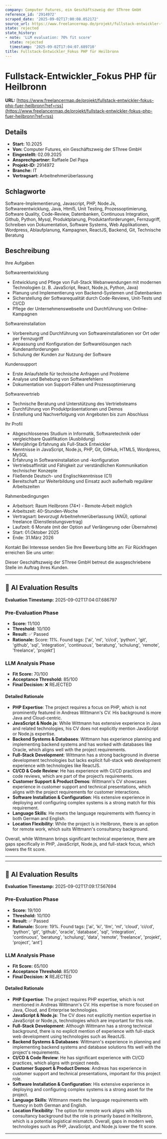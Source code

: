 ```yaml
---
company: Computer Futures, ein Geschäftszweig der SThree GmbH
reference_id: '2914972'
scraped_date: '2025-09-02T17:00:08.052172'
source_url: https://www.freelancermap.de/projekt/fullstack-entwickler-fokus-php-fuer-heilbronn?ref=rss
state: rejected
state_history:
- note: 'LLM evaluation: 70% fit score'
  state: rejected
  timestamp: '2025-09-02T17:04:07.689710'
title: Fullstack-Entwickler_Fokus PHP für Heilbronn
---
```



# Fullstack-Entwickler_Fokus PHP für Heilbronn
**URL:** [https://www.freelancermap.de/projekt/fullstack-entwickler-fokus-php-fuer-heilbronn?ref=rss](https://www.freelancermap.de/projekt/fullstack-entwickler-fokus-php-fuer-heilbronn?ref=rss)
## Details
- **Start:** 10.2025
- **Von:** Computer Futures, ein Geschäftszweig der SThree GmbH
- **Eingestellt:** 02.09.2025
- **Ansprechpartner:** Raffaele Del Papa
- **Projekt-ID:** 2914972
- **Branche:** IT
- **Vertragsart:** Arbeitnehmerüberlassung

## Schlagworte
Software-Implementierung, Javascript, PHP, Node.Js, Softwareentwicklung, Java, Html5, Unit Testing, Prozessoptimierung, Software Quality, Code-Review, Datenbanken, Continuous Integration, Github, Python, Mysql, Produktplanung, Produktanforderungen, Fernzugriff, Schreiben von Dokumentation, Software Systems, Web Applikationen, Wordpress, Ablaufplanung, Kampagnen, ReactJS, Backend, Git, Technische Beratung

## Beschreibung
Ihre Aufgaben

Softwareentwicklung
- Entwicklung und Pflege von Full-Stack Webanwendungen mit modernen Technologien (z. B. JavaScript, React, Node.js, Python, Java)
- Planung und Implementierung von Backend-Systemen und Datenbanken
- Sicherstellung der Softwarequalität durch Code-Reviews, Unit-Tests und CI/CD
- Pflege der Unternehmenswebseite und Durchführung von Online-Kampagnen

Softwareinstallation
- Vorbereitung und Durchführung von Softwareinstallationen vor Ort oder per Fernzugriff
- Anpassung und Konfiguration der Softwarelösungen nach Kundenanforderungen
- Schulung der Kunden zur Nutzung der Software

Kundensupport
- Erste Anlaufstelle für technische Anfragen und Probleme
- Analyse und Behebung von Softwarefehlern
- Dokumentation von Support-Fällen und Prozessoptimierung

Softwarevertrieb
- Technische Beratung und Unterstützung des Vertriebsteams
- Durchführung von Produktpräsentationen und Demos
- Erstellung und Nachverfolgung von Angeboten bis zum Abschluss

Ihr Profil

- Abgeschlossenes Studium in Informatik, Softwaretechnik oder vergleichbare Qualifikation (Ausbildung)
- Mehrjährige Erfahrung als Full-Stack Entwickler
- Kenntnisse in JavaScript, Node.js, PHP, Git, GitHub, HTML5, Wordpress, MySQL
- Erfahrung in Softwareinstallation und -konfiguration
- Vertriebsaffinität und Fähigkeit zur verständlichen Kommunikation technischer Konzepte
- Fließende Deutsch- und Englischkenntnisse (C1)
- Bereitschaft zur Weiterbildung und Einsatz auch außerhalb regulärer Arbeitszeiten

Rahmenbedingungen

- Arbeitsort: Raum Heilbronn (74*) - Remote-Arbeit möglich
- Arbeitszeit: 40-Stunden-Woche
- Vertragsart: bevorzugt Arbeitnehmerüberlassung (ANÜ), optional freelance (Dienstleistungsvertrag)
- Laufzeit: 6 Monate (mit der Option auf Verlängerung oder Übernahme)
- Start: 01.Oktober 2025
- Ende: 31.März 2026

Kontakt
Bei Interesse senden Sie Ihre Bewerbung bitte an:
Für Rückfragen erreichen Sie uns unter:

Dieser Geschäftszweig der SThree GmbH betreut die ausgeschriebene Stelle im Auftrag ihres Kunden.

---

## 🤖 AI Evaluation Results

**Evaluation Timestamp:** 2025-09-02T17:04:07.686797

### Pre-Evaluation Phase
- **Score:** 11/100
- **Threshold:** 10/100
- **Result:** ✅ Passed
- **Rationale:** Score: 11%. Found tags: ['ai', 'ml', 'ci/cd', 'python', 'git', 'github', 'sql', 'integration', 'continuous', 'beratung', 'schulung', 'remote', 'freelance', 'projekt']

### LLM Analysis Phase
- **Fit Score:** 70/100
- **Acceptance Threshold:** 85/100
- **Final Decision:** ❌ REJECTED

#### Detailed Rationale
- **PHP Expertise**: The project requires a focus on PHP, which is not prominently featured in Andreas Wittmann's CV. His background is more Java and Cloud-centric.
- **JavaScript & Node.js**: While Wittmann has extensive experience in Java and related technologies, his CV does not explicitly mention JavaScript or Node.js expertise.
- **Backend Systems & Databases**: Wittmann has experience planning and implementing backend systems and has worked with databases like Oracle, which aligns well with the project requirements.
- **Full-Stack Development**: Wittmann has a strong background in diverse development technologies but lacks explicit full-stack web development experience with technologies like ReactJS.
- **CI/CD & Code Review**: He has experience with CI/CD practices and code reviews, which are part of the project’s requirements.
- **Customer Support & Product Demos**: Wittmann's CV showcases experience in customer support and technical presentations, which aligns with the project requirements for customer interactions.
- **Software Installation & Configuration**: His extensive experience in deploying and configuring complex systems is a strong match for this requirement.
- **Language Skills**: He meets the language requirements with fluency in both German and English.
- **Location Flexibility**: While the project is in Heilbronn, there is an option for remote work, which suits Wittmann's consultancy background.

Overall, while Wittmann brings significant technical experience, there are gaps specifically in PHP, JavaScript, Node.js, and full-stack focus, which lowers the fit score.

---


---

## 🤖 AI Evaluation Results

**Evaluation Timestamp:** 2025-09-02T17:09:17.567694

### Pre-Evaluation Phase
- **Score:** 19/100
- **Threshold:** 10/100
- **Result:** ✅ Passed
- **Rationale:** Score: 19%. Found tags: ['ai', 'ki', 'llm', 'ml', 'cloud', 'ci/cd', 'python', 'git', 'github', 'oracle', 'database', 'sql', 'integration', 'continuous', 'beratung', 'schulung', 'data', 'remote', 'freelance', 'projekt', 'project', 'ant']

### LLM Analysis Phase
- **Fit Score:** 65/100
- **Acceptance Threshold:** 85/100
- **Final Decision:** ❌ REJECTED

#### Detailed Rationale
- **PHP Expertise**: The project requires PHP expertise, which is not mentioned in Andreas Wittmann's CV. His expertise is more focused on Java, Cloud, and Enterprise technologies.
- **JavaScript & Node.js**: The CV does not explicitly mention expertise in JavaScript or Node.js, technologies which are important for this role.
- **Full-Stack Development**: Although Wittmann has a strong technical background, there is no explicit mention of experience with full-stack web development using technologies such as ReactJS.
- **Backend Systems & Databases**: Wittmann's experience in planning and implementing backend systems and database solutions fits well with the project's requirements.
- **CI/CD & Code Review**: He has significant experience with CI/CD practices, which aligns with project needs.
- **Customer Support & Product Demos**: Andreas has experience in customer support and technical presentations, important for this project role.
- **Software Installation & Configuration**: His extensive experience in deploying and configuring complex systems is a strong asset for the project.
- **Language Skills**: Wittmann meets the language requirements with fluency in both German and English.
- **Location Flexibility**: The option for remote work aligns with his consultancy background but the role is primarily based in Heilbronn, which is a potential logistical mismatch. Overall, gaps in modern web technologies such as PHP, JavaScript, and Node.js lower the fit score.

---

